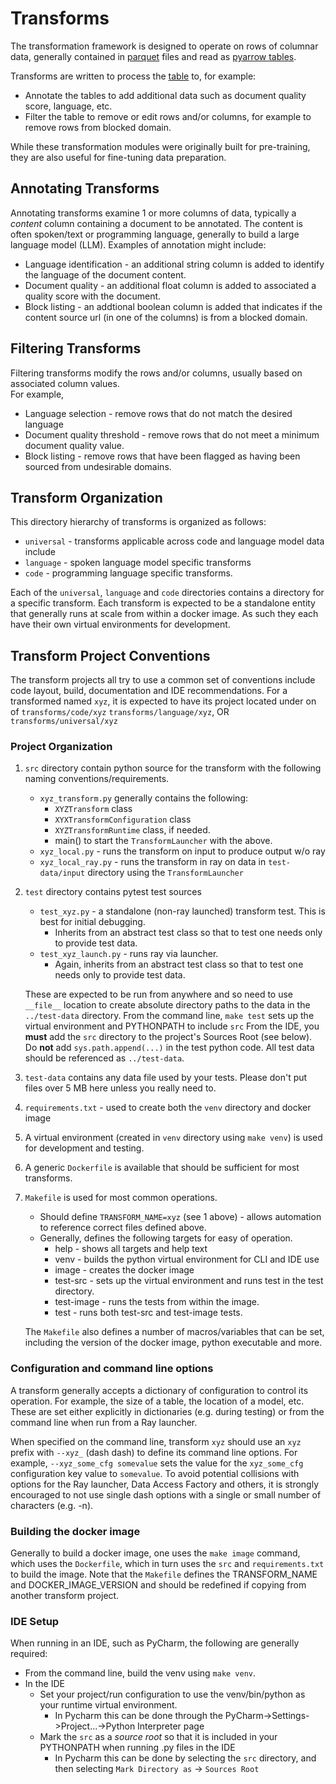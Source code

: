 # Transforms

The transformation framework is designed to operate on rows of columnar data, generally contained
in [parquet](https://arrow.apache.org/docs/python/parquet.html) files 
and read as [pyarrow tables](https://arrow.apache.org/docs/python/index.html).

Transforms are written to process the [table](https://arrow.apache.org/docs/python/generated/pyarrow.Table.html)
to, for example:

* Annotate the tables to add additional data such as document quality score, language, etc.
* Filter the table to remove or edit rows and/or columns, for example to remove rows from blocked domain. 

While these transformation modules were originally built for pre-training, they are also useful for fine-tuning data preparation.

## Annotating Transforms
Annotating transforms examine 1 or more columns of data, typically a _content_ column containing a document
to be annotated.  The content is often spoken/text or programming language, generally to build
a large language model (LLM).  Examples of annotation might include:

* Language identification - an additional string column is added to identify the language of the document content. 
* Document quality - an additional float column is added to associated a quality score with the document. 
* Block listing - an addtional boolean column is added that indicates if the content source url 
      (in one of the columns) is from a blocked domain. 

## Filtering Transforms
Filtering transforms modify the rows and/or columns, usually based on associated column values.  
For example,

* Language selection - remove rows that do not match the desired language 
* Document quality threshold - remove rows that do not meet a minimum document quality value. 
* Block listing - remove rows that have been flagged as having been sourced from undesirable domains. 

## Transform Organization
This directory hierarchy of transforms is organized as follows:

* `universal` - transforms applicable across code and language model data include
* `language` - spoken language model specific transforms
* `code` - programming language specific transforms.

Each of the `universal`, `language` and `code`  directories contains a directory for a specific transform.
Each transform is expected to be a standalone entity that generally runs at scale from within a docker image.
As such they each have their own virtual environments for development.

## Transform Project Conventions

The transform projects all try to use a common set of conventions include code layout,
build, documentation and IDE recommendations.  For a transformed named `xyz`, it is 
expected to have its project located under on of 
`transforms/code/xyz`
`transforms/language/xyz`, OR
`transforms/universal/xyz`
 
### Project Organization
1. `src` directory contain python source for the transform with the following naming conventions/requirements.
   * `xyz_transform.py` generally contains the following:
        * `XYZTransform` class
        * `XYXTransformConfiguration` class
        * `XYZTransformRuntime` class, if needed.
        * main() to start the `TransformLauncher` with the above.
   * `xyz_local.py` - runs the transform on input to produce output w/o ray
   * `xyz_local_ray.py` - runs the transform in ray on data in `test-data/input` directory using the `TransformLauncher`
1. `test` directory contains pytest test sources 
    * `test_xyz.py` - a standalone (non-ray launched) transform test.  This is best for initial debugging.
        * Inherits from an abstract test class so that to test one needs only to provide test data.
    * `test_xyz_launch.py` - runs ray via launcher. 
        * Again, inherits from an abstract test class so that to test one needs only to provide test data.
        
    These are expected to be run from anywhere and so need to use 
    `__file__` location to create absolute directory paths to the data in the `../test-data` directory.
    From the command line, `make test` sets up the virtual environment and PYTHONPATH to include `src`
    From the IDE, you **must** add the `src` directory to the project's Sources Root (see below).
    Do **not** add `sys.path.append(...)` in the test python code.
    All test data should be referenced as `../test-data`.
2. `test-data` contains any data file used by your tests.  Please don't put files over 5 MB here unless you really need to.
3. `requirements.txt` - used to create both the `venv` directory and docker image
4. A virtual environment (created in `venv` directory using `make venv`) is used for development and testing.
5. A generic `Dockerfile` is available that should be sufficient for most transforms.  
6. `Makefile` is used for most common operations.
    * Should define `TRANSFORM_NAME=xyz` (see 1 above) - allows automation to reference correct files defined above.
    * Generally, defines the following targets for easy of operation.
        * help - shows all targets and help text
        * venv - builds the python virtual environment for CLI and IDE use
        * image - creates the docker image
        * test-src - sets up the virtual environment and runs test in the test directory.
        * test-image - runs the tests from within the image. 
        * test - runs both test-src and test-image tests.
        
    The `Makefile` also defines a number of macros/variables that can be set, including the version of the docker image, 
python executable and more.

### Configuration and command line options
A transform generally accepts a dictionary of configuration to
control its operation.  For example, the size of a table, the location
of a model, etc. These are set either explicitly in dictionaries
(e.g. during testing) or from the command line when run from a Ray launcher.

When specified on the command line, transform `xyz` should use an `xyz` prefix with
`--xyz_` (dash dash) to define its command line options.
For example, `--xyz_some_cfg somevalue` sets 
the value for the `xyz_some_cfg` configuration key value to `somevalue`. 
To avoid potential collisions with options for the Ray launcher, Data Access Factory and others, 
it is strongly encouraged to not use single dash options with a single
or small number of characters (e.g. -n).

### Building the docker image
Generally to build a docker image, one uses the `make image` command, which uses
the `Dockerfile`, which in turn uses the `src` and `requirements.txt` to build the image. 
Note that the `Makefile` defines the TRANSFORM_NAME and DOCKER_IMAGE_VERSION
and should be redefined if copying from another transform project.

### IDE Setup
When running in an IDE, such as PyCharm, the following are generally required:
* From the command line, build the venv using `make venv`.
* In the IDE
    * Set your project/run configuration to use the venv/bin/python as your runtime virtual environment.
        * In Pycharm this can be done through the PyCharm->Settings->Project...->Python Interpreter page
    * Mark the `src` as a _source root_ so that it is included in your PYTHONPATH when running .py files in the IDE
        * In Pycharm this can be done by selecting the `src` directory, and then selecting `Mark Directory as` -> `Sources Root`


